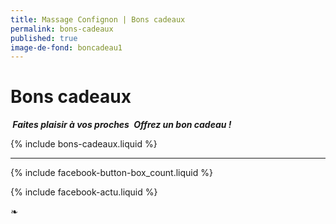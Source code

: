```yaml
---
title: Massage Confignon | Bons cadeaux
permalink: bons-cadeaux
published: true
image-de-fond: boncadeau1
---
```


# Bons cadeaux

***<i class="fa fa-gift" aria-hidden="true"></i> Faites plaisir à vos proches <i class="fa fa-gift" aria-hidden="true"></i>***
***Offrez un bon cadeau !***

{% include bons-cadeaux.liquid %}

---

{% include facebook-button-box_count.liquid %}

{% include facebook-actu.liquid %}

❧

